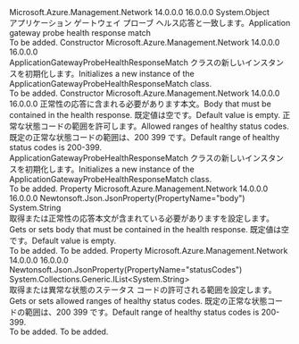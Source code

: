 <Type Name="ApplicationGatewayProbeHealthResponseMatch" FullName="Microsoft.Azure.Management.Network.Models.ApplicationGatewayProbeHealthResponseMatch">
  <TypeSignature Language="C#" Value="public class ApplicationGatewayProbeHealthResponseMatch" />
  <TypeSignature Language="ILAsm" Value=".class public auto ansi beforefieldinit ApplicationGatewayProbeHealthResponseMatch extends System.Object" />
  <TypeSignature Language="DocId" Value="T:Microsoft.Azure.Management.Network.Models.ApplicationGatewayProbeHealthResponseMatch" />
  <TypeSignature Language="VB.NET" Value="Public Class ApplicationGatewayProbeHealthResponseMatch" />
  <TypeSignature Language="F#" Value="type ApplicationGatewayProbeHealthResponseMatch = class" />
  <AssemblyInfo>
    <AssemblyName>Microsoft.Azure.Management.Network</AssemblyName>
    <AssemblyVersion>14.0.0.0</AssemblyVersion>
    <AssemblyVersion>16.0.0.0</AssemblyVersion>
  </AssemblyInfo>
  <Base>
    <BaseTypeName>System.Object</BaseTypeName>
  </Base>
  <Interfaces />
  <Docs>
    <summary>
            <span data-ttu-id="5c07c-101">アプリケーション ゲートウェイ プローブ ヘルス応答と一致します。</span><span class="sxs-lookup"><span data-stu-id="5c07c-101">Application gateway probe health response match</span></span>
            </summary>
    <remarks>To be added.</remarks>
  </Docs>
  <Members>
    <Member MemberName=".ctor">
      <MemberSignature Language="C#" Value="public ApplicationGatewayProbeHealthResponseMatch ();" />
      <MemberSignature Language="ILAsm" Value=".method public hidebysig specialname rtspecialname instance void .ctor() cil managed" />
      <MemberSignature Language="DocId" Value="M:Microsoft.Azure.Management.Network.Models.ApplicationGatewayProbeHealthResponseMatch.#ctor" />
      <MemberSignature Language="VB.NET" Value="Public Sub New ()" />
      <MemberType>Constructor</MemberType>
      <AssemblyInfo>
        <AssemblyName>Microsoft.Azure.Management.Network</AssemblyName>
        <AssemblyVersion>14.0.0.0</AssemblyVersion>
        <AssemblyVersion>16.0.0.0</AssemblyVersion>
      </AssemblyInfo>
      <Parameters />
      <Docs>
        <summary>
            <span data-ttu-id="5c07c-102">ApplicationGatewayProbeHealthResponseMatch クラスの新しいインスタンスを初期化します。</span><span class="sxs-lookup"><span data-stu-id="5c07c-102">Initializes a new instance of the ApplicationGatewayProbeHealthResponseMatch class.</span></span>
            </summary>
        <remarks>To be added.</remarks>
      </Docs>
    </Member>
    <Member MemberName=".ctor">
      <MemberSignature Language="C#" Value="public ApplicationGatewayProbeHealthResponseMatch (string body = null, System.Collections.Generic.IList&lt;string&gt; statusCodes = null);" />
      <MemberSignature Language="ILAsm" Value=".method public hidebysig specialname rtspecialname instance void .ctor(string body, class System.Collections.Generic.IList`1&lt;string&gt; statusCodes) cil managed" />
      <MemberSignature Language="DocId" Value="M:Microsoft.Azure.Management.Network.Models.ApplicationGatewayProbeHealthResponseMatch.#ctor(System.String,System.Collections.Generic.IList{System.String})" />
      <MemberSignature Language="VB.NET" Value="Public Sub New (Optional body As String = null, Optional statusCodes As IList(Of String) = null)" />
      <MemberSignature Language="F#" Value="new Microsoft.Azure.Management.Network.Models.ApplicationGatewayProbeHealthResponseMatch : string * System.Collections.Generic.IList&lt;string&gt; -&gt; Microsoft.Azure.Management.Network.Models.ApplicationGatewayProbeHealthResponseMatch" Usage="new Microsoft.Azure.Management.Network.Models.ApplicationGatewayProbeHealthResponseMatch (body, statusCodes)" />
      <MemberType>Constructor</MemberType>
      <AssemblyInfo>
        <AssemblyName>Microsoft.Azure.Management.Network</AssemblyName>
        <AssemblyVersion>14.0.0.0</AssemblyVersion>
        <AssemblyVersion>16.0.0.0</AssemblyVersion>
      </AssemblyInfo>
      <Parameters>
        <Parameter Name="body" Type="System.String" />
        <Parameter Name="statusCodes" Type="System.Collections.Generic.IList&lt;System.String&gt;" />
      </Parameters>
      <Docs>
        <param name="body"><span data-ttu-id="5c07c-103">正常性の応答に含まれる必要があります本文。</span><span class="sxs-lookup"><span data-stu-id="5c07c-103">Body that must be contained in the health response.</span></span> <span data-ttu-id="5c07c-104">既定値は空です。</span><span class="sxs-lookup"><span data-stu-id="5c07c-104">Default value is empty.</span></span></param>
        <param name="statusCodes"><span data-ttu-id="5c07c-105">正常な状態コードの範囲を許可します。</span><span class="sxs-lookup"><span data-stu-id="5c07c-105">Allowed ranges of healthy status codes.</span></span>
            <span data-ttu-id="5c07c-106">既定の正常な状態コードの範囲は、200 399 です。</span><span class="sxs-lookup"><span data-stu-id="5c07c-106">Default range of healthy status codes is 200-399.</span></span></param>
        <summary>
            <span data-ttu-id="5c07c-107">ApplicationGatewayProbeHealthResponseMatch クラスの新しいインスタンスを初期化します。</span><span class="sxs-lookup"><span data-stu-id="5c07c-107">Initializes a new instance of the ApplicationGatewayProbeHealthResponseMatch class.</span></span>
            </summary>
        <remarks>To be added.</remarks>
      </Docs>
    </Member>
    <Member MemberName="Body">
      <MemberSignature Language="C#" Value="public string Body { get; set; }" />
      <MemberSignature Language="ILAsm" Value=".property instance string Body" />
      <MemberSignature Language="DocId" Value="P:Microsoft.Azure.Management.Network.Models.ApplicationGatewayProbeHealthResponseMatch.Body" />
      <MemberSignature Language="VB.NET" Value="Public Property Body As String" />
      <MemberSignature Language="F#" Value="member this.Body : string with get, set" Usage="Microsoft.Azure.Management.Network.Models.ApplicationGatewayProbeHealthResponseMatch.Body" />
      <MemberType>Property</MemberType>
      <AssemblyInfo>
        <AssemblyName>Microsoft.Azure.Management.Network</AssemblyName>
        <AssemblyVersion>14.0.0.0</AssemblyVersion>
        <AssemblyVersion>16.0.0.0</AssemblyVersion>
      </AssemblyInfo>
      <Attributes>
        <Attribute>
          <AttributeName>Newtonsoft.Json.JsonProperty(PropertyName="body")</AttributeName>
        </Attribute>
      </Attributes>
      <ReturnValue>
        <ReturnType>System.String</ReturnType>
      </ReturnValue>
      <Docs>
        <summary>
            <span data-ttu-id="5c07c-108">取得または正常性の応答本文が含まれている必要がありますを設定します。</span><span class="sxs-lookup"><span data-stu-id="5c07c-108">Gets or sets body that must be contained in the health response.</span></span>
            <span data-ttu-id="5c07c-109">既定値は空です。</span><span class="sxs-lookup"><span data-stu-id="5c07c-109">Default value is empty.</span></span>
            </summary>
        <value>To be added.</value>
        <remarks>To be added.</remarks>
      </Docs>
    </Member>
    <Member MemberName="StatusCodes">
      <MemberSignature Language="C#" Value="public System.Collections.Generic.IList&lt;string&gt; StatusCodes { get; set; }" />
      <MemberSignature Language="ILAsm" Value=".property instance class System.Collections.Generic.IList`1&lt;string&gt; StatusCodes" />
      <MemberSignature Language="DocId" Value="P:Microsoft.Azure.Management.Network.Models.ApplicationGatewayProbeHealthResponseMatch.StatusCodes" />
      <MemberSignature Language="VB.NET" Value="Public Property StatusCodes As IList(Of String)" />
      <MemberSignature Language="F#" Value="member this.StatusCodes : System.Collections.Generic.IList&lt;string&gt; with get, set" Usage="Microsoft.Azure.Management.Network.Models.ApplicationGatewayProbeHealthResponseMatch.StatusCodes" />
      <MemberType>Property</MemberType>
      <AssemblyInfo>
        <AssemblyName>Microsoft.Azure.Management.Network</AssemblyName>
        <AssemblyVersion>14.0.0.0</AssemblyVersion>
        <AssemblyVersion>16.0.0.0</AssemblyVersion>
      </AssemblyInfo>
      <Attributes>
        <Attribute>
          <AttributeName>Newtonsoft.Json.JsonProperty(PropertyName="statusCodes")</AttributeName>
        </Attribute>
      </Attributes>
      <ReturnValue>
        <ReturnType>System.Collections.Generic.IList&lt;System.String&gt;</ReturnType>
      </ReturnValue>
      <Docs>
        <summary>
            <span data-ttu-id="5c07c-110">取得または異常な状態のステータス コードの許可される範囲を設定します。</span><span class="sxs-lookup"><span data-stu-id="5c07c-110">Gets or sets allowed ranges of healthy status codes.</span></span> <span data-ttu-id="5c07c-111">既定の正常な状態コードの範囲は、200 399 です。</span><span class="sxs-lookup"><span data-stu-id="5c07c-111">Default range of healthy status codes is 200-399.</span></span>
            </summary>
        <value>To be added.</value>
        <remarks>To be added.</remarks>
      </Docs>
    </Member>
  </Members>
</Type>